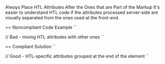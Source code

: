 Always Place HTL Attributes After the Ones that are Part of the Markup
It's easier to understand HTL code if the attributes processed server-side are visually separated from the ones used at the front-end.

== Noncompliant Code Example
``
<div data-sly-test="${model.enabled}" class="decorated" data-sly-unwrap="${!model.decorated}"> // Bad - mixing HTL attributes with other ones
``

== Compliant Solution
``
<!--/* Good - HTL-specific attributes grouped at the end of the element */ -->
<div class="decorated" data-sly-test="${model.enabled}" data-sly-unwrap="${!model.decorated}"> // Good - HTL-specific attributes grouped at the end of the element
``
